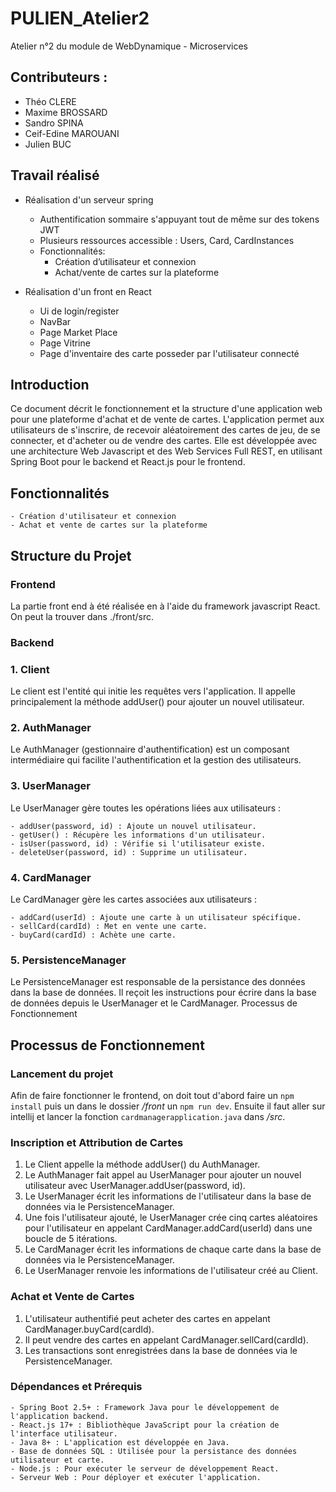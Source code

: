 # PULIEN_Atelier2
Atelier n°2 du module de WebDynamique - Microservices

## Contributeurs :
* Théo CLERE
* Maxime BROSSARD
* Sandro SPINA
* Ceif-Edine MAROUANI
* Julien BUC

## Travail réalisé

* Réalisation d'un serveur spring 
  * Authentification sommaire s'appuyant tout de même sur des tokens JWT
  * Plusieurs ressources accessible : Users, Card, CardInstances
  * Fonctionnalités: 
    * Création d’utilisateur et connexion
    * Achat/vente de cartes sur la plateforme

* Réalisation d'un front en React 
  * Ui de login/register
  * NavBar 
  * Page Market Place
  * Page Vitrine
  * Page d'inventaire des carte posseder par l'utilisateur connecté

 ## Introduction

Ce document décrit le fonctionnement et la structure d'une application web pour une plateforme d'achat et de vente de cartes. L'application permet aux utilisateurs de s'inscrire, de recevoir aléatoirement des cartes de jeu, de se connecter, et d'acheter ou de vendre des cartes. Elle est développée avec une architecture Web Javascript et des Web Services Full REST, en utilisant Spring Boot pour le backend et React.js pour le frontend.

## Fonctionnalités

    - Création d'utilisateur et connexion
    - Achat et vente de cartes sur la plateforme

## Structure du Projet

### Frontend

La partie front end à été réalisée en à l'aide du framework javascript React.
On peut la trouver dans ./front/src.

### Backend

### 1. Client

Le client est l'entité qui initie les requêtes vers l'application. Il appelle principalement la méthode addUser() pour ajouter un nouvel utilisateur.

### 2. AuthManager

Le AuthManager (gestionnaire d'authentification) est un composant intermédiaire qui facilite l'authentification et la gestion des utilisateurs.

### 3. UserManager

Le UserManager gère toutes les opérations liées aux utilisateurs :

    - addUser(password, id) : Ajoute un nouvel utilisateur.
    - getUser() : Récupère les informations d'un utilisateur.
    - isUser(password, id) : Vérifie si l'utilisateur existe.
    - deleteUser(password, id) : Supprime un utilisateur.

### 4. CardManager

Le CardManager gère les cartes associées aux utilisateurs :

    - addCard(userId) : Ajoute une carte à un utilisateur spécifique.
    - sellCard(cardId) : Met en vente une carte.
    - buyCard(cardId) : Achète une carte.

### 5. PersistenceManager

Le PersistenceManager est responsable de la persistance des données dans la base de données. Il reçoit les instructions pour écrire dans la base de données depuis le UserManager et le CardManager.
Processus de Fonctionnement

## Processus de Fonctionnement

### Lancement du projet

Afin de faire fonctionner le frontend, on doit tout d'abord faire un ```npm install``` puis un dans le dossier */front* un ```npm run dev```.
Ensuite il faut aller sur intellij et lancer la fonction ```cardmanagerapplication.java``` dans */src*.

### Inscription et Attribution de Cartes

1. Le Client appelle la méthode addUser() du AuthManager.
2. Le AuthManager fait appel au UserManager pour ajouter un nouvel utilisateur avec UserManager.addUser(password, id).
3. Le UserManager écrit les informations de l'utilisateur dans la base de données via le PersistenceManager.
4. Une fois l'utilisateur ajouté, le UserManager crée cinq cartes aléatoires pour l'utilisateur en appelant CardManager.addCard(userId) dans une boucle de 5 itérations.
5. Le CardManager écrit les informations de chaque carte dans la base de données via le PersistenceManager.
6. Le UserManager renvoie les informations de l'utilisateur créé au Client.

### Achat et Vente de Cartes

1. L'utilisateur authentifié peut acheter des cartes en appelant CardManager.buyCard(cardId).
2. Il peut vendre des cartes en appelant CardManager.sellCard(cardId).
3. Les transactions sont enregistrées dans la base de données via le PersistenceManager.

### Dépendances et Prérequis

    - Spring Boot 2.5+ : Framework Java pour le développement de l'application backend.
    - React.js 17+ : Bibliothèque JavaScript pour la création de l'interface utilisateur.
    - Java 8+ : L'application est développée en Java.
    - Base de données SQL : Utilisée pour la persistance des données utilisateur et carte.
    - Node.js : Pour exécuter le serveur de développement React.
    - Serveur Web : Pour déployer et exécuter l'application.
